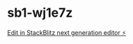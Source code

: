 # sb1-wj1e7z

[Edit in StackBlitz next generation editor ⚡️](https://stackblitz.com/~/github.com/Urgame59/sb1-wj1e7z)